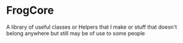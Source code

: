 # FrogCore

A library of useful classes or Helpers that I make or stuff that doesn't belong anywhere but still may be of use to some people